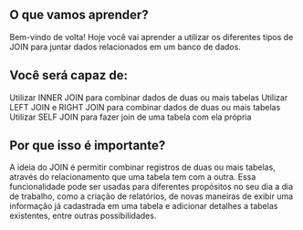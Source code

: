 ## O que vamos aprender?

Bem-vindo de volta! Hoje você vai aprender a utilizar os diferentes tipos de JOIN para juntar dados relacionados em um banco de dados.

## Você será capaz de:

Utilizar INNER JOIN para combinar dados de duas ou mais tabelas
Utilizar LEFT JOIN e RIGHT JOIN para combinar dados de duas ou mais tabelas
Utilizar SELF JOIN para fazer join de uma tabela com ela própria

 ## Por que isso é importante?

A ideia do JOIN é permitir combinar registros de duas ou mais tabelas, através do relacionamento que uma tabela tem com a outra.
Essa funcionalidade pode ser usadas para diferentes propósitos no seu dia a dia de trabalho, como a criação de relatórios, de novas maneiras de exibir uma informação já cadastrada em uma tabela e adicionar detalhes a tabelas existentes, entre outras possibilidades.
